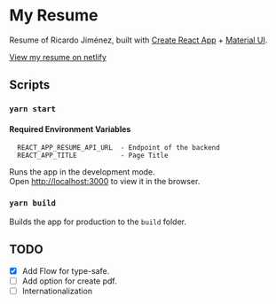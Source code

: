
# My Resume
Resume of Ricardo Jiménez, built with [Create React App](https://github.com/facebook/create-react-app) + [Material UI](https://material-ui.com/).

[View my resume on netlify](https://ricardo-jimenez-resume.netlify.com/)

## Scripts

### `yarn start`


#### Required Environment Variables

``` console
  REACT_APP_RESUME_API_URL  - Endpoint of the backend  
  REACT_APP_TITLE           - Page Title
```

Runs the app in the development mode.<br>
Open [http://localhost:3000](http://localhost:3000) to view it in the browser.

### `yarn build`

Builds the app for production to the `build` folder.<br>

## TODO

- [X] Add Flow for type-safe.
- [ ] Add option for create pdf.
- [ ] Internationalization
